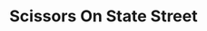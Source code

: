 ---
title: "Scissors On State Street"
url: /carlsbad/scissors-on-state-street/
shop: hairdresser
---